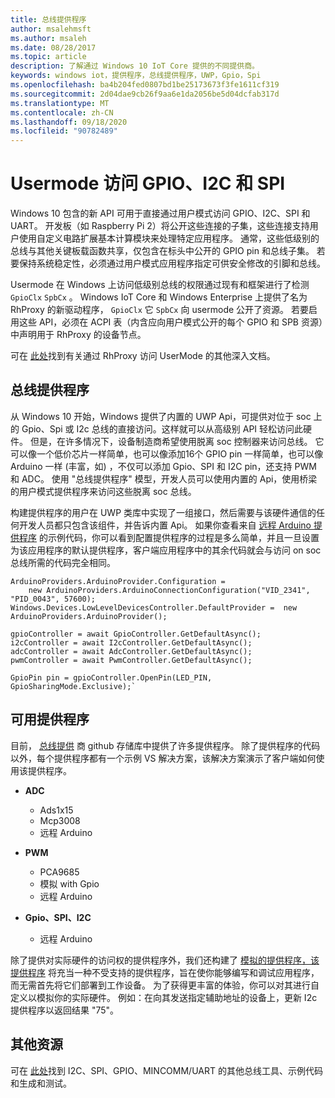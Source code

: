 ```yaml
---
title: 总线提供程序
author: msalehmsft
ms.author: msaleh
ms.date: 08/28/2017
ms.topic: article
description: 了解通过 Windows 10 IoT Core 提供的不同提供商。
keywords: windows iot，提供程序，总线提供程序，UWP，Gpio，Spi
ms.openlocfilehash: ba4b204fed0807bd1be25173673f3fe1611cf319
ms.sourcegitcommit: 2d04dae9cb26f9aa6e1da2056be5d04dcfab317d
ms.translationtype: MT
ms.contentlocale: zh-CN
ms.lasthandoff: 09/18/2020
ms.locfileid: "90782489"
---
```

# <a name="usermode-access-to-gpio-i2c-and-spi"></a>Usermode 访问 GPIO、I2C 和 SPI

Windows 10 包含的新 API 可用于直接通过用户模式访问 GPIO、I2C、SPI 和 UART。 开发板（如 Raspberry Pi 2）将公开这些连接的子集，这些连接支持用户使用自定义电路扩展基本计算模块来处理特定应用程序。 通常，这些低级别的总线与其他关键板载函数共享，仅包含在标头中公开的 GPIO pin 和总线子集。 若要保持系统稳定性，必须通过用户模式应用程序指定可供安全修改的引脚和总线。

Usermode 在 Windows 上访问低级别总线的权限通过现有和框架进行了检测 `GpioClx` `SpbCx` 。 Windows IoT Core 和 Windows Enterprise 上提供了名为 RhProxy 的新驱动程序， `GpioClx` 它 `SpbCx` 向 usermode 公开了资源。 若要启用这些 API，必须在 ACPI 表（内含应向用户模式公开的每个 GPIO 和 SPB 资源）中声明用于 RhProxy 的设备节点。

可在 [此处](https://docs.microsoft.com/windows/uwp/devices-sensors/enable-usermode-access)找到有关通过 RhProxy 访问 UserMode 的其他深入文档。

## <a name="bus-providers"></a>总线提供程序

从 Windows 10 开始，Windows 提供了内置的 UWP Api，可提供对位于 soc 上的 Gpio、Spi 或 I2c 总线的直接访问。这样就可以从高级别 API 轻松访问此硬件。 但是，在许多情况下，设备制造商希望使用脱离 soc 控制器来访问总线。 它可以像一个低价芯片一样简单，也可以像添加16个 GPIO pin 一样简单，也可以像 Arduino 一样 (丰富，如) ，不仅可以添加 Gpio、SPI 和 I2C pin，还支持 PWM 和 ADC。 使用 "总线提供程序" 模型，开发人员可以使用内置的 Api，使用桥梁的用户模式提供程序来访问这些脱离 soc 总线。

构建提供程序的用户在 UWP 类库中实现了一组接口，然后需要与该硬件通信的任何开发人员都只包含该组件，并告诉内置 Api。 如果你查看来自 [远程 Arduino 提供程序](https://github.com/ms-iot/BusProviders/tree/develop/Arduino) 的示例代码，你可以看到配置提供程序的过程是多么简单，并且一旦设置为该应用程序的默认提供程序，客户端应用程序中的其余代码就会与访问 on soc 总线所需的代码完全相同。


```
ArduinoProviders.ArduinoProvider.Configuration = 
    new ArduinoProviders.ArduinoConnectionConfiguration("VID_2341", "PID_0043", 57600);
Windows.Devices.LowLevelDevicesController.DefaultProvider =  new ArduinoProviders.ArduinoProvider();

gpioController = await GpioController.GetDefaultAsync();
i2cController = await I2cController.GetDefaultAsync();
adcController = await AdcController.GetDefaultAsync();
pwmController = await PwmController.GetDefaultAsync();

GpioPin pin = gpioController.OpenPin(LED_PIN, GpioSharingMode.Exclusive);`
```

## <a name="available-providers"></a>可用提供程序

目前， [总线提供](https://github.com/ms-iot/BusProviders) 商 github 存储库中提供了许多提供程序。 除了提供程序的代码以外，每个提供程序都有一个示例 VS 解决方案，该解决方案演示了客户端如何使用该提供程序。 

- **ADC**
  - Ads1x15
  - Mcp3008
  - 远程 Arduino

- **PWM**
  - PCA9685
  - 模拟 with Gpio
  - 远程 Arduino
  
- **Gpio、SPI、I2C**
  - 远程 Arduino

除了提供对实际硬件的访问权的提供程序外，我们还构建了 [模拟的提供程序，该提供程序](https://github.com/ms-iot/BusProviders/tree/develop/SimulatedProvider) 将充当一种不受支持的提供程序，旨在使你能够编写和调试应用程序，而无需首先将它们部署到工作设备。 为了获得更丰富的体验，你可以对其进行自定义以模拟你的实际硬件。 例如：在向其发送指定辅助地址的设备上，更新 I2c 提供程序以返回结果 "75"。

## <a name="additional-resources"></a>其他资源

可在 [此处](https://github.com/Microsoft/Windows-iotcore-samples/tree/develop/BusTools)找到 I2C、SPI、GPIO、MINCOMM/UART 的其他总线工具、示例代码和生成和测试。

